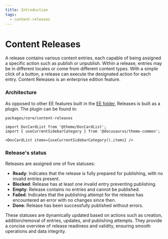 ```yaml
---
title: Introduction
tags:
  - content-releases
---
```


# Content Releases

A release contains various content entries, each capable of being assigned a specific action such as publish or unpublish. Within a release, entries may be in different locales or come from different content types. With a simple click of a button, a release can execute the designated action for each entry. Content Releases is an enterprise edition feature.

### Architecture

As opposed to other EE features built in the [EE folder](docs/docs/01-core/admin/01-ee/00-intro.md), Releases is built as a plugin. The plugin can be found in:

```
packages/core/content-releases
```

```mdx-code-block
import DocCardList from '@theme/DocCardList';
import { useCurrentSidebarCategory } from '@docusaurus/theme-common';

<DocCardList items={useCurrentSidebarCategory().items} />
```

### Release's status

Releases are assigned one of five statuses:

- **Ready**: Indicates that the release is fully prepared for publishing, with no invalid entries present.
- **Blocked**: Release has at least one invalid entry preventing publishing.
- **Empty**: Release contains no entries and cannot be published.
- **Failed**: Indicates that the publishing attempt for the release has encountered an error with no changes since then.
- **Done**: Release has been successfully published without errors.

These statuses are dynamically updated based on actions such as creation, addition/removal of entries, updates, and publishing attempts. They provide a concise overview of release readiness and validity, ensuring smooth operations and data integrity.
